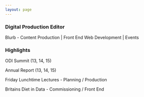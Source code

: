 ```yaml
---
layout: page
---
```


### Digital Production Editor
Blurb - Content Production | Front End Web Development | Events

### Highlights
ODI Summit (13, 14, 15)

Annual Report (13, 14, 15)

Friday Lunchtime Lectures - Planning / Production

Britains Diet in Data - Commissioning / Front End
